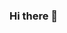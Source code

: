 ### Hi there 👋

<!--
la loge est un portfolio regroupant les divers projets de Nolwenn Guellec !

Je suis graphiste indépendante et suis ouverte à toute collaboration !
